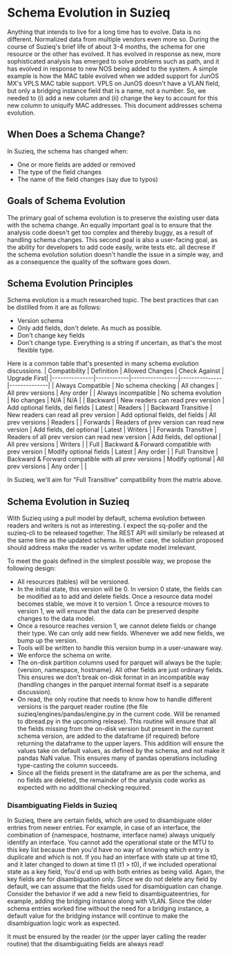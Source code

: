 # Schema Evolution in Suzieq

Anything that intends to live for a long time has to evolve. Data is no different. Normalized data from multiple vendors even more so. During the course of Suzieq's brief life of about 3-4 months, the schema for one resource or the other has evolved. It has evolved in response as new, more sophisticated analysis has emerged to solve problems such as path, and it has evolved in response to new NOS being added to the system. A simple example is how the MAC table evolved when we added support for JunOS MX's VPLS MAC table support. VPLS on JunOS doesn't have a VLAN field, but only a bridging instance field that is a name, not a number. So, we needed to (i) add a new column and (ii) change the key to account for this new column to uniquify MAC addresses. This document addresses schema evolution.

## When Does a Schema Change?

In Suzieq, the schema has changed when:
- One or more fields are added or removed
- The type of the field changes
- The name of the field changes (say due to typos)

## Goals of Schema Evolution

The primary goal of schema evolution is to preserve the existing user data with the schema change. An equally important goal is to ensure that the analysis code doesn't get too complex and thereby buggy, as a result of handling schema changes. This second goal is also a user-facing goal, as the ability for developers to add code easily, write tests etc. all decrese if the schema evolution solution doesn't handle the issue in a simple way, and as a consequence the quality of the software goes down.

## Schema Evolution Principles

Schema evolution is a much researched topic. The best practices that can be distilled from it are as follows:
- Version schema
- Only add fields, don't delete. As much as possible.
- Don't change key fields
- Don't change type. Everything is a string if uncertain, as that's the most flexible type.

Here is a common table that's presented in many schema evolution discussions.
| Compatibility | Definition | Allowed Changes | Check Against | Upgrade First| 
|---------------|------------|-----------------|---------------|--------------|
| Always Compatible | No schema checking | All changes | All prev versions | Any order |
| Always incompatible | No schema evolution | No changes | N/A | N/A |
| Backward | New readers can read prev version | Add optional fields, del fields | Latest | Readers |
| Backward Transitive | New readers can read all prev version | Add optional fields, del fields | All prev versions | Readers |
| Forwards | Readers of prev version can read new version | Add fields, del optional | Latest | Writers |
| Forwards Transitive | Readers of all prev version can read new version | Add fields, del optional | All prev versions | Writers |
| Full | Backward & Forward compatible with prev version | Modify optional fields | Latest | Any order |
| Full Transitive | Backward & Forward compatible with all prev versions | Modify optional | All prev versions | Any order |
|

In Suzieq, we'll aim for "Full Transitive" compatibility from the matrix above.

## Schema Evolution in Suzieq

With Suzieq using a pull model by default, schema evolution between readers and writers is not as interesting. I expect the sq-poller and the suzieq-cli to be released together. The REST API will similarly be released at the same time as the updated schema. In either case, the solution proposed should address make the reader vs writer update model irrelevant.

To meet the goals defined in the simplest possible way, we propose the following design:
- All resources (tables) will be versioned. 
- In the initial state, this version will be 0. In version 0 state, the fields can be modified as to add and delete fields. Once a resource data model becomes stable, we move it to version 1. Once a resource moves to version 1, we will ensure that the data can be preserved despite changes to the data model. 
- Once a resource reaches version 1, we cannot delete fields or change their type. We can only add new fields. Whenever we add new fields, we bump up the version.
- Tools will be written to handle this version bump in a user-unaware way.
- We enforce the schema on write. 
- The on-disk partition columns used for parquet will always be the tuple: {version, namespace, hostname}. All other fields are just ordinary fields. This ensures we don't break on-disk format in an incompatible way (handling changes in the parquet internal format itself is a separate discussion). 
- On read, the only routine that needs to know how to handle different versions is the parquet reader routine (the file suzieq/engines/pandas/engine.py in the current code. Will be renamed to dbread.py in the upcoming release). This routine will ensure that all the fields missing from the on-disk version but present in the current schema version, are added to the dataframe (if required) before returning the dataframe to the upper layers. This addition will ensure the values take on default values, as defined by the schema, and not make it pandas NaN value. This ensures many of pandas operations including type-casting the column succeeds.
- Since all the fields present in the dataframe are as per the schema, and no fields are deleted, the remainder of the analysis code works as expected with no additional checking required.

### Disambiguating Fields in Suzieq

In Suzieq, there are certain fields, which are used to disambiguate older entries from newer entries. For example, in case of an interface, the combination of {namespace, hostname, interface name} always uniquely identify an interface. You cannot add the operational state or the MTU to this key list because then you'd have no way of knowing which entry is duplicate and which is not. If you had an interface with state up at time t0, and it later changed to down at time t1 (t1 > t0), if we included operational state as a key field, You'd end up with both entries as being valid. Again, the key fields are for disambiguation only. Since we do not delete any field by default, we can assume that the fields used for disambiguation can change. Consider the behavior if we add a new field to disambiguateentries, for example, adding the bridging instance along with VLAN. Since the older schema entries worked fine without the need for a bridging instance, a default value for the bridging instance will continue to make the disambiguation logic work as expected. 

It must be ensured by the reader (or the upper layer calling the reader routine) that the disambiguating fields are always read!
